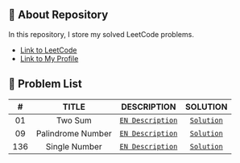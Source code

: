 ## 📜 About Repository

In this repository, I store my solved LeetCode problems.
* [Link to LeetCode](https://leetcode.com/)
* [Link to My Profile](https://leetcode.com/dpetrosy01/)

## 📑 Problem List

|#      |TITLE                  |DESCRIPTION                                                                        |SOLUTION                                |
|:-----:|:---------------------:|:---------------------------------------------------------------------------------:|:--------------------------------------:|
|01	    |Two Sum                | [`EN Description`](https://leetcode.com/problems/two-sum/description/)	          |[`Solution`](problem01/solution.cpp)    |
|09	    |Palindrome Number      | [`EN Description`](https://leetcode.com/problems/palindrome-number/description/)	|[`Solution`](problem09/solution.cpp)    |
|136    |Single Number          | [`EN Description`](https://leetcode.com/problems/single-number/submissions/)     	|[`Solution`](problem136/solution.cpp)   |
